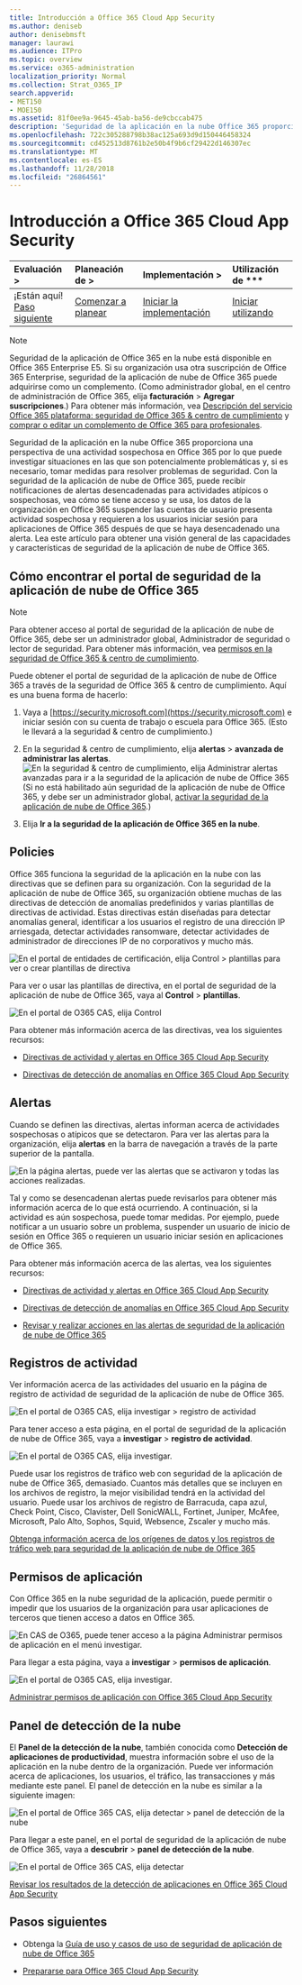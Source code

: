 ```yaml
---
title: Introducción a Office 365 Cloud App Security
ms.author: deniseb
author: denisebmsft
manager: laurawi
ms.audience: ITPro
ms.topic: overview
ms.service: o365-administration
localization_priority: Normal
ms.collection: Strat_O365_IP
search.appverid:
- MET150
- MOE150
ms.assetid: 81f0ee9a-9645-45ab-ba56-de9cbccab475
description: 'Seguridad de la aplicación en la nube Office 365 proporciona entendimiento actividad sospechosa en Office 365 por lo que puede investigar situaciones en las que son potencialmente problemáticas y, si es necesario, tomar medidas para resolver problemas de seguridad. '
ms.openlocfilehash: 722c305288798b38ac125a693d9d150446458324
ms.sourcegitcommit: cd452513d8761b2e50b4f9b6cf29422d146307ec
ms.translationtype: MT
ms.contentlocale: es-ES
ms.lasthandoff: 11/28/2018
ms.locfileid: "26864561"
---
```

# <a name="overview-of-office-365-cloud-app-security"></a>Introducción a Office 365 Cloud App Security
  
|Evaluación **\>**|Planeación de **\>**|Implementación **\>**|Utilización de ***|
|:-----|:-----|:-----|:-----|
|¡Están aquí!  <br/> [Paso siguiente](get-ready-for-office-365-cas.md) <br/> |[Comenzar a planear](get-ready-for-office-365-cas.md) <br/> |[Iniciar la implementación](turn-on-office-365-cas.md) <br/> |[Iniciar utilizando](utilization-activities-for-ocas.md) <br/> |
   
> [!NOTE]
> Seguridad de la aplicación de Office 365 en la nube está disponible en Office 365 Enterprise E5. Si su organización usa otra suscripción de Office 365 Enterprise, seguridad de la aplicación de nube de Office 365 puede adquirirse como un complemento. (Como administrador global, en el centro de administración de Office 365, elija **facturación** \> **Agregar suscripciones**.) Para obtener más información, vea [Descripción del servicio Office 365 plataforma: seguridad de Office 365 &amp; centro de cumplimiento](https://technet.microsoft.com/en-us/library/dn933793.aspx) y [comprar o editar un complemento de Office 365 para profesionales](https://support.office.com/article/4e7b57d6-b93b-457d-aecd-0ea58bff07a6). 
  
Seguridad de la aplicación en la nube Office 365 proporciona una perspectiva de una actividad sospechosa en Office 365 por lo que puede investigar situaciones en las que son potencialmente problemáticas y, si es necesario, tomar medidas para resolver problemas de seguridad. Con la seguridad de la aplicación de nube de Office 365, puede recibir notificaciones de alertas desencadenadas para actividades atípicos o sospechosas, vea cómo se tiene acceso y se usa, los datos de la organización en Office 365 suspender las cuentas de usuario presenta actividad sospechosa y requieren a los usuarios iniciar sesión para aplicaciones de Office 365 después de que se haya desencadenado una alerta. Lea este artículo para obtener una visión general de las capacidades y características de seguridad de la aplicación de nube de Office 365.
  
    
## <a name="how-to-find-the-office-365-cloud-app-security-portal"></a>Cómo encontrar el portal de seguridad de la aplicación de nube de Office 365

> [!NOTE]
> Para obtener acceso al portal de seguridad de la aplicación de nube de Office 365, debe ser un administrador global, Administrador de seguridad o lector de seguridad. Para obtener más información, vea [permisos en la seguridad de Office 365 &amp; centro de cumplimiento](permissions-in-the-security-and-compliance-center.md). 
  
Puede obtener el portal de seguridad de la aplicación de nube de Office 365 a través de la seguridad de Office 365 &amp; centro de cumplimiento. Aquí es una buena forma de hacerlo:
  
1. Vaya a [https://security.microsoft.com](https://security.microsoft.com) e iniciar sesión con su cuenta de trabajo o escuela para Office 365. (Esto le llevará a la seguridad &amp; centro de cumplimiento.) 
    
2. En la seguridad &amp; centro de cumplimiento, elija **alertas** \> **avanzada de administrar las alertas**. <br/>![En la seguridad &amp; centro de cumplimiento, elija Administrar alertas avanzadas para ir a la seguridad de la aplicación de nube de Office 365](media/958632d4-03e3-4ade-8e22-d5509db6fca7.png)<br/>(Si no está habilitado aún seguridad de la aplicación de nube de Office 365, y debe ser un administrador global, [activar la seguridad de la aplicación de nube de Office 365](turn-on-office-365-cas.md).)
    
3. Elija **Ir a la seguridad de la aplicación de Office 365 en la nube**. 
    
## <a name="policies"></a>Policies

Office 365 funciona la seguridad de la aplicación en la nube con las directivas que se definen para su organización. Con la seguridad de la aplicación de nube de Office 365, su organización obtiene muchas de las directivas de detección de anomalías predefinidos y varias plantillas de directivas de actividad. Estas directivas están diseñadas para detectar anomalías general, identificar a los usuarios el registro de una dirección IP arriesgada, detectar actividades ransomware, detectar actividades de administrador de direcciones IP de no corporativos y mucho más.
  
![En el portal de entidades de certificación, elija Control \> plantillas para ver o crear plantillas de directiva](media/88f615b4-aa8a-480c-b239-323dfcd628e1.png)
  
Para ver o usar las plantillas de directiva, en el portal de seguridad de la aplicación de nube de Office 365, vaya al **Control** \> **plantillas**. 
  
![En el portal de O365 CAS, elija Control](media/287c2ea9-5172-4697-8e0e-b9ab654105bc.png)
  
Para obtener más información acerca de las directivas, vea los siguientes recursos:
  
- [Directivas de actividad y alertas en Office 365 Cloud App Security](activity-policies-and-alerts.md)
    
- [Directivas de detección de anomalías en Office 365 Cloud App Security](anomaly-detection-policies-in-ocas.md)
    
## <a name="alerts"></a>Alertas

Cuando se definen las directivas, alertas informan acerca de actividades sospechosas o atípicos que se detectaron. Para ver las alertas para la organización, elija **alertas** en la barra de navegación a través de la parte superior de la pantalla. 
  
![En la página alertas, puede ver las alertas que se activaron y todas las acciones realizadas.](media/3b53d4c9-4b13-435d-8547-8c0f9ae6b914.png)
  
Tal y como se desencadenan alertas puede revisarlos para obtener más información acerca de lo que está ocurriendo. A continuación, si la actividad es aún sospechosa, puede tomar medidas. Por ejemplo, puede notificar a un usuario sobre un problema, suspender un usuario de inicio de sesión en Office 365 o requieren un usuario iniciar sesión en aplicaciones de Office 365.
  
Para obtener más información acerca de las alertas, vea los siguientes recursos:
  
- [Directivas de actividad y alertas en Office 365 Cloud App Security](activity-policies-and-alerts.md)
    
- [Directivas de detección de anomalías en Office 365 Cloud App Security](anomaly-detection-policies-in-ocas.md)
    
- [Revisar y realizar acciones en las alertas de seguridad de la aplicación de nube de Office 365](review-office-365-cas-alerts.md)
    
## <a name="activity-logs"></a>Registros de actividad

Ver información acerca de las actividades del usuario en la página de registro de actividad de seguridad de la aplicación de nube de Office 365.
  
![En el portal de O365 CAS, elija investigar \> registro de actividad](media/ec19e77d-4e11-49fc-ab7c-0e8b0c29c93c.png)
  
Para tener acceso a esta página, en el portal de seguridad de la aplicación de nube de Office 365, vaya a **investigar** \> **registro de actividad**. 
  
![En el portal de O365 CAS, elija investigar.](media/8c7b87c9-71a6-4952-adb2-185e941ffe9a.png)
  
Puede usar los registros de tráfico web con seguridad de la aplicación de nube de Office 365, demasiado. Cuantos más detalles que se incluyen en los archivos de registro, la mejor visibilidad tendrá en la actividad del usuario. Puede usar los archivos de registro de Barracuda, capa azul, Check Point, Cisco, Clavister, Dell SonicWALL, Fortinet, Juniper, McAfee, Microsoft, Palo Alto, Sophos, Squid, Websence, Zscaler y mucho más.
  
[Obtenga información acerca de los orígenes de datos y los registros de tráfico web para seguridad de la aplicación de nube de Office 365](web-traffic-logs-and-data-sources-for-ocas.md)
  
## <a name="app-permissions"></a>Permisos de aplicación

Con Office 365 en la nube seguridad de la aplicación, puede permitir o impedir que los usuarios de la organización para usar aplicaciones de terceros que tienen acceso a datos en Office 365.
  
![En CAS de O365, puede tener acceso a la página Administrar permisos de aplicación en el menú investigar.](media/78272cda-986f-4b3b-bbbe-8c236c74f5d3.png)
  
Para llegar a esta página, vaya a **investigar** \> **permisos de aplicación**. 
  
![En el portal de O365 CAS, elija investigar.](media/8c7b87c9-71a6-4952-adb2-185e941ffe9a.png)
  
[Administrar permisos de aplicación con Office 365 Cloud App Security](manage-app-permissions-in-ocas.md)
  
## <a name="cloud-discovery-dashboard"></a>Panel de detección de la nube

El **Panel de la detección de la nube**, también conocida como **Detección de aplicaciones de productividad**, muestra información sobre el uso de la aplicación en la nube dentro de la organización. Puede ver información acerca de aplicaciones, los usuarios, el tráfico, las transacciones y más mediante este panel. El panel de detección en la nube es similar a la siguiente imagen: 
  
![En el portal de Office 365 CAS, elija detectar \> panel de detección de la nube](media/61269290-fd82-4d4b-8045-aea1ebc82287.png)
  
Para llegar a este panel, en el portal de seguridad de la aplicación de nube de Office 365, vaya a **descubrir** \> **panel de detección de la nube**. 
  
![En el portal de Office 365 CAS, elija detectar](media/73b5299f-94b5-49dd-a00f-154d188eb2c5.png)
  
[Revisar los resultados de la detección de aplicaciones en Office 365 Cloud App Security](review-app-discovery-findings-in-ocas.md)
  
## <a name="next-steps"></a>Pasos siguientes

- Obtenga la [Guía de uso y casos de uso de seguridad de aplicación de nube de Office 365](https://aka.ms/O365CASGuide)
    
- [Prepararse para Office 365 Cloud App Security](get-ready-for-office-365-cas.md)
    

